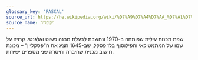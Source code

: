 ```yaml
---
glossary_key: 'PASCAL'
source_url: https://he.wikipedia.org/wiki/%D7%A9%D7%A4%D7%AA_%D7%A1%D7%A3
source_name: ויקיפדיה
---
```


שפת תכנות עילית שפותחה ב-1970 ונחשבת לבעלת מבנה פשוט ואלגנטי. קרויה על שמו של המתמטיקאי והפילוסוף בלז פסקל, שב-1645 הציג את ה"פסקליין" – מכונת חישוב מכנית שחיברה וחיסרה שני מספרים ישירות.
